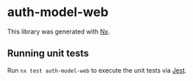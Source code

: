# auth-model-web

This library was generated with [Nx](https://nx.dev).

## Running unit tests

Run `nx test auth-model-web` to execute the unit tests via [Jest](https://jestjs.io).
